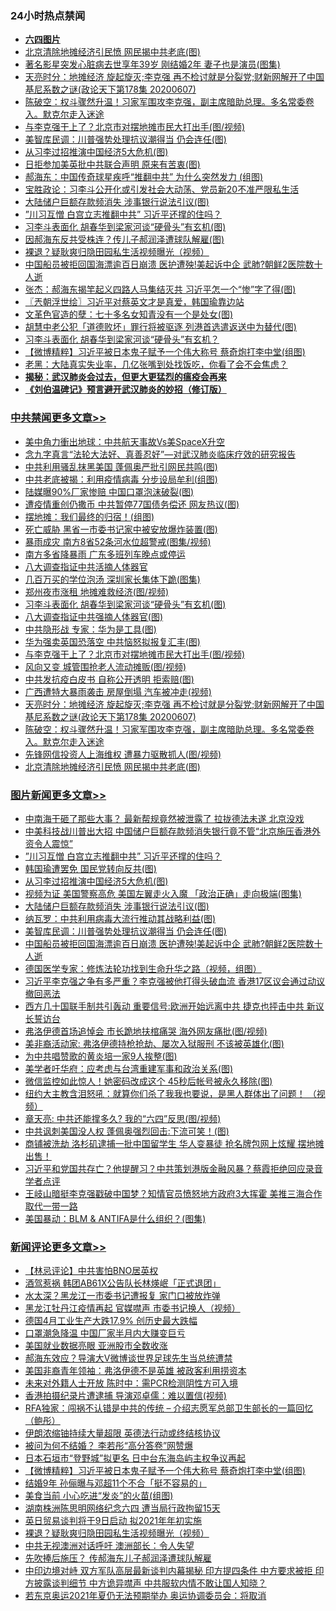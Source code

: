 <div class="catlist">
<h3>24小时热点禁闻</h3>
<ul>
<li><b><a href="64photo" target="_blank">六四图片</a></b></li>
<li><a href="https://github.com/fqnews/bnews/blob/master/cbnews/20200608/1341361.md">北京清除地摊经济引民愤 网民揭中共老底(图)</a></li>
<li><a href="https://github.com/fqnews/bnews/blob/master/yule/20200608/1341313.md">著名影星突发心脏病去世享年39岁 刚结婚2年 妻子也是演员(图集)</a></li>
<li><a href="https://github.com/fqnews/bnews/blob/master/cbnews/20200608/1341391.md">天亮时分：地摊经济 旋起旋灭;李克强 再不检讨就是分裂党;财新网解开了中国基尼系数之谜(政论天下第178集 20200607) </a></li>
<li><a href="https://github.com/fqnews/bnews/blob/master/cbnews/20200608/1341381.md">陈破空：权斗骤然升温！习家军围攻李克强，副主席暗助总理。多名常委卷入。默克尔走入迷途 </a></li>
<li><a href="https://github.com/fqnews/bnews/blob/master/cbnews/20200608/1341473.md">与李克强干上了？北京市对摆地摊市民大打出手(图/视频)</a></li>
<li><a href="https://github.com/fqnews/bnews/blob/master/topimagenews/20200608/1341320.md">美智库民调：川普强势处理抗议潮得当 仍会连任(图)</a></li>
<li><a href="https://github.com/fqnews/bnews/blob/master/topimagenews/20200608/1341485.md">从习李过招推演中国经济5大危机(图)</a></li>
<li><a href="https://github.com/fqnews/bnews/blob/master/worldnews/20200608/1341336.md">日拒参加美英批中共联合声明 原来有苦衷(图)</a></li>
<li><a href="https://github.com/fqnews/bnews/blob/master/comments/20200608/1341416.md">郝海东：中国传奇球星疾呼“推翻中共” 为什么突然发力 (组图)</a></li>
<li><a href="https://github.com/fqnews/bnews/blob/master/bannedvideo/20200608/1341306.md">宝胜政论：习李斗公开化或引发社会大动荡、党员新20不准严限私生活</a></li>
<li><a href="https://github.com/fqnews/bnews/blob/master/topimagenews/20200608/1341483.md">大陆储户巨额存款频消失 涉事银行说法引议(图)</a></li>
<li><a href="https://github.com/fqnews/bnews/blob/master/topimagenews/20200608/1341615.md">”川习互憎 白宫立志推翻中共” 习近平还撑的住吗？</a></li>
<li><a href="https://github.com/fqnews/bnews/blob/master/cbnews/20200608/1341518.md">习李斗表面化 胡春华到梁家河谈“硬骨头”有玄机(图)</a></li>
<li><a href="https://github.com/fqnews/bnews/blob/master/cnnews/20200608/1341617.md">因郝海东反共受株连？传儿子郝润泽遭球队解雇(图)</a></li>
<li><a href="https://github.com/fqnews/bnews/blob/master/comments/20200608/1341587.md">裸退？疑耿爽归隐田园私生活视频曝光（视频）</a></li>
<li><a href="https://github.com/fqnews/bnews/blob/master/topimagenews/20200607/1341284.md">中国船员被拒回国海漂逾百日崩溃 医护遭殃!美起诉中企 武肺?朝鲜2医院数十人逝</a></li>
<li><a href="https://github.com/fqnews/bnews/blob/master/comments/20200608/1341468.md">张杰：郝海东揭竿起义四路人马集结灭共 习近平怎一个“惨”字了得(图)</a></li>
<li><a href="https://github.com/fqnews/bnews/blob/master/ssgc/20200608/1341377.md">〖兲朝浮世绘〗习近平对蔡英文才是真爱，韩国瑜靠边站</a></li>
<li><a href="https://github.com/fqnews/bnews/blob/master/lifebaike/20200608/1341505.md">文革色官造的孽：七十多名女知青没有一个是处女(图)</a></li>
<li><a href="https://github.com/fqnews/bnews/blob/master/cnnews/hknews/20200608/1341419.md">胡慧中老公犯「道德败坏」罪行将被驱逐 列港首选遣返送中为替代(图)</a></li>
<li><a href="https://github.com/fqnews/bnews/blob/master/comments/20200608/1341475.md">习李斗表面化 胡春华到梁家河谈“硬骨头”有玄机？</a></li>
<li><a href="https://github.com/fqnews/bnews/blob/master/comments/20200608/1341599.md">【微博精粹】习近平被日本鬼子赋予一个伟大称号 蔡奇炮打李中堂(组图)</a></li>
<li><a href="https://github.com/fqnews/bnews/blob/master/bannedvideo/20200608/1341382.md">老黑：大陆真实失业率，几亿张嘴到处找饭吃，你看了会不会焦虑？ </a></li>
<li><b><a href="https://github.com/fqnews/bnews/blob/master/comments/20200211/1275071.md" target="_blank">揭秘：武汉肺炎会过去，但更大更猛烈的瘟疫会再来</a></b></li>
<li><b><a href="https://github.com/fqnews/bnews/blob/master/comments/20200207/1272816.md" target="_blank">《刘伯温碑记》预言避开武汉肺炎的妙招（修订版）</a></b></li>
</ul>
</div>

<div class="catlist">
<h3><a href="https://github.com/fqnews/bnews/blob/master/cbnews/" target="_blank">中共禁闻</a><span><a href="https://github.com/fqnews/bnews/blob/master/cbnews/" target="_blank" rel="nofollow">更多文章>></a></span></h3>
<ul>
<li><a href="https://github.com/fqnews/bnews/blob/master/cbnews/20200608/1341732.md" target="_blank">美中角力衝出地球：中共航天事故Vs美SpaceX升空</a></li>
<li><a href="https://github.com/fqnews/bnews/blob/master/cbnews/20200608/1341582.md" target="_blank">念九字真言“法轮大法好、真善忍好”—对武汉肺炎临床疗效的研究报告</a></li>
<li><a href="https://github.com/fqnews/bnews/blob/master/cbnews/20200608/1341628.md" target="_blank">中共利用骚乱抹黑美国 蓬佩奥严批引网民共鸣(图)</a></li>
<li><a href="https://github.com/fqnews/bnews/blob/master/cbnews/20200608/1341619.md" target="_blank">中共老底被揭：利用疫情病毒 分步设局牟利(组图)</a></li>
<li><a href="https://github.com/fqnews/bnews/blob/master/cbnews/20200608/1341616.md" target="_blank">陆媒曝90%厂家惨赔 中国口罩泡沫破裂(图)</a></li>
<li><a href="https://github.com/fqnews/bnews/blob/master/cbnews/20200608/1341595.md" target="_blank">遭疫情重创仍撒币 中共暂停77国债务偿还 网友热议(图)</a></li>
<li><a href="https://github.com/fqnews/bnews/blob/master/cbnews/20200608/1341588.md" target="_blank">摆地摊：我们最终的归宿！(组图)</a></li>
<li><a href="https://github.com/fqnews/bnews/blob/master/cbnews/20200608/1341575.md" target="_blank">死亡威胁 黑省一市委书记家中被安放爆炸装置(图)</a></li>
<li><a href="https://github.com/fqnews/bnews/blob/master/cbnews/20200608/1341549.md" target="_blank">暴雨成灾 南方8省52条河水位超警戒(图集/视频)</a></li>
<li><a href="https://github.com/fqnews/bnews/blob/master/cbnews/20200608/1341548.md" target="_blank">南方多省降暴雨 广东多班列车晚点或停运</a></li>
<li><a href="https://github.com/fqnews/bnews/blob/master/cbnews/20200608/1341533.md" target="_blank">八大调查指证中共活摘人体器官</a></li>
<li><a href="https://github.com/fqnews/bnews/blob/master/cbnews/20200608/1341534.md" target="_blank">几百万买的学位泡汤 深圳家长集体下跪(图集)</a></li>
<li><a href="https://github.com/fqnews/bnews/blob/master/cbnews/20200608/1341523.md" target="_blank">郑州夜市涨租 地摊难救经济(图/视频)</a></li>
<li><a href="https://github.com/fqnews/bnews/blob/master/cbnews/20200608/1341518.md" target="_blank">习李斗表面化 胡春华到梁家河谈“硬骨头”有玄机(图)</a></li>
<li><a href="https://github.com/fqnews/bnews/blob/master/cbnews/20200608/1341497.md" target="_blank">八大调查指证中共强摘人体器官(图)</a></li>
<li><a href="https://github.com/fqnews/bnews/blob/master/cbnews/20200608/1341496.md" target="_blank">中共隐形战 专家：华为是工具(图)</a></li>
<li><a href="https://github.com/fqnews/bnews/blob/master/cbnews/20200608/1341478.md" target="_blank">华为强卖英国恐落空 中共恼怒拟报复汇丰(图)</a></li>
<li><a href="https://github.com/fqnews/bnews/blob/master/cbnews/20200608/1341473.md" target="_blank">与李克强干上了？北京市对摆地摊市民大打出手(图/视频)</a></li>
<li><a href="https://github.com/fqnews/bnews/blob/master/cbnews/20200608/1341472.md" target="_blank">风向又变 城管围抢老人流动摊贩(图/视频)</a></li>
<li><a href="https://github.com/fqnews/bnews/blob/master/cbnews/20200608/1341426.md" target="_blank">中共发抗疫白皮书 自称公开透明 拒索赔(图)</a></li>
<li><a href="https://github.com/fqnews/bnews/blob/master/cbnews/20200608/1341425.md" target="_blank">广西遭特大暴雨袭击 房屋倒塌 汽车被冲走(视频)</a></li>
<li><a href="https://github.com/fqnews/bnews/blob/master/cbnews/20200608/1341391.md" target="_blank">天亮时分：地摊经济 旋起旋灭;李克强 再不检讨就是分裂党;财新网解开了中国基尼系数之谜(政论天下第178集 20200607)</a></li>
<li><a href="https://github.com/fqnews/bnews/blob/master/cbnews/20200608/1341381.md" target="_blank">陈破空：权斗骤然升温！习家军围攻李克强，副主席暗助总理。多名常委卷入。默克尔走入迷途</a></li>
<li><a href="https://github.com/fqnews/bnews/blob/master/cbnews/20200608/1341371.md" target="_blank">先锋网信投资人上海维权 遭暴力驱散抓人(图/视频)</a></li>
<li><a href="https://github.com/fqnews/bnews/blob/master/cbnews/20200608/1341361.md" target="_blank">北京清除地摊经济引民愤 网民揭中共老底(图)</a></li>

</ul>
</div>
<div class="catlist">
<h3><a href="https://github.com/fqnews/bnews/blob/master/topimagenews/" target="_blank">图片新闻</a><span><a href="https://github.com/fqnews/bnews/blob/master/topimagenews/" target="_blank" rel="nofollow">更多文章>></a></span></h3>
<ul>
<li><a href="https://github.com/fqnews/bnews/blob/master/topimagenews/20200608/1341718.md" target="_blank">中南海干砸了那些大事？ 最新帮规竟然被泄露了 拉拢德法未遂 北京没戏</a></li>
<li><a href="https://github.com/fqnews/bnews/blob/master/topimagenews/20200608/1341702.md" target="_blank">中美科技战川普出大招 中国储户巨额存款频消失银行竟不管“北京施压香港外资令人震惊”</a></li>
<li><a href="https://github.com/fqnews/bnews/blob/master/topimagenews/20200608/1341615.md" target="_blank">”川习互憎 白宫立志推翻中共” 习近平还撑的住吗？</a></li>
<li><a href="https://github.com/fqnews/bnews/blob/master/topimagenews/20200608/1341594.md" target="_blank">韩国瑜遭罢免 国民党转向反共(图)</a></li>
<li><a href="https://github.com/fqnews/bnews/blob/master/topimagenews/20200608/1341485.md" target="_blank">从习李过招推演中国经济5大危机(图)</a></li>
<li><a href="https://github.com/fqnews/bnews/blob/master/topimagenews/20200608/1341484.md" target="_blank">视频为证 美国警察高危 美国左翼走火入魔 「政治正确」走向极端(图集)</a></li>
<li><a href="https://github.com/fqnews/bnews/blob/master/topimagenews/20200608/1341483.md" target="_blank">大陆储户巨额存款频消失 涉事银行说法引议(图)</a></li>
<li><a href="https://github.com/fqnews/bnews/blob/master/topimagenews/20200608/1341452.md" target="_blank">纳瓦罗：中共利用病毒大流行推动其战略利益(图)</a></li>
<li><a href="https://github.com/fqnews/bnews/blob/master/topimagenews/20200608/1341320.md" target="_blank">美智库民调：川普强势处理抗议潮得当 仍会连任(图)</a></li>
<li><a href="https://github.com/fqnews/bnews/blob/master/topimagenews/20200607/1341284.md" target="_blank">中国船员被拒回国海漂逾百日崩溃 医护遭殃!美起诉中企 武肺?朝鲜2医院数十人逝</a></li>
<li><a href="https://github.com/fqnews/bnews/blob/master/comments/20200607/783186.md" target="_blank">德国医学专家：修炼法轮功找到生命升华之路（视频，组图）</a></li>
<li><a href="https://github.com/fqnews/bnews/blob/master/topimagenews/20200607/1341233.md" target="_blank">习近平李克强之争有多严重？李克强被他打得头破血流 香港17区议会通过动议撤回恶法</a></li>
<li><a href="https://github.com/fqnews/bnews/blob/master/topimagenews/20200607/1341208.md" target="_blank">西方几十国联手制共引轰动 重要信号:欧洲开始远离中共 捷克也抨击中共 新议长誓访台</a></li>
<li><a href="https://github.com/fqnews/bnews/blob/master/topimagenews/20200607/1341168.md" target="_blank">弗洛伊德首场追悼会 市长跪地扶棺痛哭 海外网友痛批(图/视频)</a></li>
<li><a href="https://github.com/fqnews/bnews/blob/master/topimagenews/20200607/1341162.md" target="_blank">美非裔活动家: 弗洛伊德持枪抢劫、屡次入狱服刑 不该被英雄化(图)</a></li>
<li><a href="https://github.com/fqnews/bnews/blob/master/topimagenews/20200607/1341161.md" target="_blank">为中共唱赞歌的黄炎培一家9人挨整(图)</a></li>
<li><a href="https://github.com/fqnews/bnews/blob/master/topimagenews/20200607/1341090.md" target="_blank">美学者吁华府：应考虑与台湾重建军事和政治关系(图)</a></li>
<li><a href="https://github.com/fqnews/bnews/blob/master/topimagenews/20200607/1341078.md" target="_blank">微信监控如此惊人！她密码改成这个 45秒后帐号被永久移除(图)</a></li>
<li><a href="https://github.com/fqnews/bnews/blob/master/topimagenews/20200607/1341008.md" target="_blank">纽约大主教含泪怒吼：就算你们杀了我我也要说，是黑人群体出了问题！ （视频）</a></li>
<li><a href="https://github.com/fqnews/bnews/blob/master/comments/20200607/1341003.md" target="_blank">章天亮: 中共还能撑多久? 我的“六四”反思(图/视频)</a></li>
<li><a href="https://github.com/fqnews/bnews/blob/master/topimagenews/20200607/1340985.md" target="_blank">中共讽刺美国没人权 蓬佩奥强烈回击:下流可笑！(图)</a></li>
<li><a href="https://github.com/fqnews/bnews/blob/master/topimagenews/20200607/1340815.md" target="_blank">商铺被洗劫 洛杉矶逮捕一批中国留学生 华人变暴徒 抢名牌包网上炫耀 摆地摊出售！</a></li>
<li><a href="https://github.com/fqnews/bnews/blob/master/topimagenews/20200607/1340796.md" target="_blank">习近平和党国共存亡？他提醒习？中共策划港版金融风暴？蔡霞拒绝回应录音 学者点评</a></li>
<li><a href="https://github.com/fqnews/bnews/blob/master/topimagenews/20200607/1340781.md" target="_blank">王岐山暗挺李克强戳破中国梦？知情官员愤怒地方政府3大挥霍 美推三海合作取代一带一路</a></li>
<li><a href="https://github.com/fqnews/bnews/blob/master/topimagenews/20200606/1340740.md" target="_blank">美国暴动：BLM &#038; ANTIFA是什么组织？(图集)</a></li>

</ul>
</div>
<div class="catlist">
<h3><a href="https://github.com/fqnews/bnews/blob/master/comments/" target="_blank">新闻评论</a><span><a href="https://github.com/fqnews/bnews/blob/master/comments/" target="_blank" rel="nofollow">更多文章>></a></span></h3>
<ul>
<li><a href="https://github.com/fqnews/bnews/blob/master/comments/20200608/1341743.md" target="_blank">【林忌评论】中共害怕BNO居英权</a></li>
<li><a href="https://github.com/fqnews/bnews/blob/master/comments/20200608/1341736.md" target="_blank">酒驾惹祸  韩团AB61X公告队长林煐岷「正式退团」</a></li>
<li><a href="https://github.com/fqnews/bnews/blob/master/comments/20200608/1341712.md" target="_blank">水太深？黑龙江一市委书记遭报复 家门口被放炸弹</a></li>
<li><a href="https://github.com/fqnews/bnews/blob/master/comments/20200608/1341707.md" target="_blank">黑龙江牡丹江疫情再起 官媒噤声 市委书记换人（视频）</a></li>
<li><a href="https://github.com/fqnews/bnews/blob/master/comments/20200608/1341703.md" target="_blank">德国4月工业生产大跌17.9% 创历史最大跌幅</a></li>
<li><a href="https://github.com/fqnews/bnews/blob/master/comments/20200608/1341701.md" target="_blank">口罩潮急降温 中国厂家半月内大赚变巨亏</a></li>
<li><a href="https://github.com/fqnews/bnews/blob/master/comments/20200608/1341700.md" target="_blank">美国就业数据亮眼 亚洲股市全数收涨</a></li>
<li><a href="https://github.com/fqnews/bnews/blob/master/comments/20200608/1341693.md" target="_blank">郝海东效应？导演大V微博谈世界足球先生当总统遭禁</a></li>
<li><a href="https://github.com/fqnews/bnews/blob/master/comments/20200608/1341686.md" target="_blank">美国非裔青年领袖：弗洛伊德不是英雄 被政客利用捞资本</a></li>
<li><a href="https://github.com/fqnews/bnews/blob/master/comments/20200608/1341679.md" target="_blank">未来对外籍人士开放 陈时中：需PCR检测阴性方可入境</a></li>
<li><a href="https://github.com/fqnews/bnews/blob/master/comments/20200608/1341672.md" target="_blank">香港拍摄纪录片遭逮捕 导演邓卓儒：难以置信(视频)</a></li>
<li><a href="https://github.com/fqnews/bnews/blob/master/comments/20200608/1341668.md" target="_blank">RFA独家：闯祸不认错是中共的传统  &#8211;  介绍志愿军总部卫生部长的一篇回忆（鲍彤）</a></li>
<li><a href="https://github.com/fqnews/bnews/blob/master/comments/20200608/1341634.md" target="_blank">伊朗浓缩铀持续大量超限 英德法行动或终结核协议</a></li>
<li><a href="https://github.com/fqnews/bnews/blob/master/comments/20200608/1341631.md" target="_blank">被问为何不结婚？ 李若彤“高分答卷”网赞爆</a></li>
<li><a href="https://github.com/fqnews/bnews/blob/master/comments/20200608/1341621.md" target="_blank">日本石垣市“登野城”拟更名 日中台东海岛屿主权争议再起</a></li>
<li><a href="https://github.com/fqnews/bnews/blob/master/comments/20200608/1341599.md" target="_blank">【微博精粹】习近平被日本鬼子赋予一个伟大称号 蔡奇炮打李中堂(组图)</a></li>
<li><a href="https://github.com/fqnews/bnews/blob/master/comments/20200608/1341597.md" target="_blank">结婚9年  孙俪曝与邓超11个不合「挺不容易的」</a></li>
<li><a href="https://github.com/fqnews/bnews/blob/master/comments/20200608/1341593.md" target="_blank">美食当前 小心吃进“发炎”的火苗(组图)</a></li>
<li><a href="https://github.com/fqnews/bnews/blob/master/comments/20200608/1341592.md" target="_blank">湖南株洲陈思明网络纪念六四 遭当局行政拘留15天</a></li>
<li><a href="https://github.com/fqnews/bnews/blob/master/comments/20200608/1341591.md" target="_blank">英日贸易谈判将于9日启动  拟2021年年初实施</a></li>
<li><a href="https://github.com/fqnews/bnews/blob/master/comments/20200608/1341587.md" target="_blank">裸退？疑耿爽归隐田园私生活视频曝光（视频）</a></li>
<li><a href="https://github.com/fqnews/bnews/blob/master/comments/20200608/1341574.md" target="_blank">中共无视澳洲对话呼吁 澳洲部长：令人失望</a></li>
<li><a href="https://github.com/fqnews/bnews/blob/master/comments/20200608/1341545.md" target="_blank">先吹捧后施压？ 传郝海东儿子郝润泽遭球队解雇</a></li>
<li><a href="https://github.com/fqnews/bnews/blob/master/comments/20200608/1341541.md" target="_blank">中印边境对峙 双方军队高层最新谈判内幕揭秘 印方提四条件 中方要求被拒 印方披露谈判细节 中方诡异噤声 中共服软内情不敢让国人知晓？</a></li>
<li><a href="https://github.com/fqnews/bnews/blob/master/comments/20200608/1341540.md" target="_blank">若东京奥运2021年夏仍无法预期举办 奥运协调委员会：将取消</a></li>

</ul>
</div>